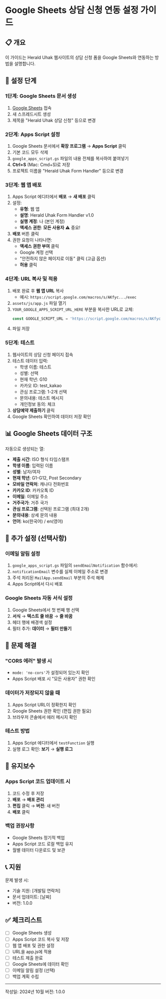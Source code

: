 # Google Sheets 상담 신청 연동 설정 가이드

## 📋 개요
이 가이드는 Herald Uhak 웹사이트의 상담 신청 폼을 Google Sheets와 연동하는 방법을 설명합니다.

## 🚀 설정 단계

### 1단계: Google Sheets 문서 생성
1. [Google Sheets](https://sheets.google.com) 접속
2. 새 스프레드시트 생성
3. 제목을 "Herald Uhak 상담 신청" 등으로 변경

### 2단계: Apps Script 설정
1. Google Sheets 문서에서 **확장 프로그램** → **Apps Script** 클릭
2. 기본 코드 모두 삭제
3. `google_apps_script.gs` 파일의 내용 전체를 복사하여 붙여넣기
4. **Ctrl+S** (Mac: Cmd+S)로 저장
5. 프로젝트 이름을 "Herald Uhak Form Handler" 등으로 변경

### 3단계: 웹 앱 배포
1. Apps Script 에디터에서 **배포** → **새 배포** 클릭
2. 설정:
   - **유형**: 웹 앱
   - **설명**: Herald Uhak Form Handler v1.0
   - **실행 계정**: 나 (본인 계정)
   - **액세스 권한**: **모든 사용자** ⚠️ 중요!
3. **배포** 버튼 클릭
4. 권한 요청이 나타나면:
   - **액세스 권한 부여** 클릭
   - Google 계정 선택
   - "안전하지 않은 페이지로 이동" 클릭 (고급 옵션)
   - **허용** 클릭

### 4단계: URL 복사 및 적용
1. 배포 완료 후 **웹 앱 URL** 복사
   - 예시: `https://script.google.com/macros/s/AKfyc.../exec`
2. `assets/js/app.js` 파일 열기
3. `YOUR_GOOGLE_APPS_SCRIPT_URL_HERE` 부분을 복사한 URL로 교체:
   ```javascript
   const GOOGLE_SCRIPT_URL = 'https://script.google.com/macros/s/AKfyc.../exec';
   ```
4. 파일 저장

### 5단계: 테스트
1. 웹사이트의 상담 신청 페이지 접속
2. 테스트 데이터 입력:
   - 학생 이름: 테스트
   - 성별: 선택
   - 현재 학년: G10
   - 카카오 ID: test_kakao
   - 관심 프로그램: 1-2개 선택
   - 문의내용: 테스트 메시지
   - 개인정보 동의: 체크
3. **상담예약 제출하기** 클릭
4. Google Sheets 확인하여 데이터 저장 확인

## 📊 Google Sheets 데이터 구조

자동으로 생성되는 열:
- **제출 시간**: ISO 형식 타임스탬프
- **학생 이름**: 입력된 이름
- **성별**: 남자/여자
- **현재 학년**: G1-G12, Post Secondary
- **모바일 연락처**: 캐나다 전화번호
- **카카오 ID**: 카카오톡 ID
- **이메일**: 이메일 주소
- **거주국가**: 거주 국가
- **관심 프로그램**: 선택된 프로그램 (최대 2개)
- **문의내용**: 상세 문의 내용
- **언어**: ko(한국어) / en(영어)

## 🔧 추가 설정 (선택사항)

### 이메일 알림 설정
1. `google_apps_script.gs` 파일의 `sendEmailNotification` 함수에서:
2. `notificationEmail` 변수를 실제 이메일 주소로 변경
3. 주석 처리된 `MailApp.sendEmail` 부분의 주석 해제
4. Apps Script에서 다시 배포

### Google Sheets 자동 서식 설정
1. Google Sheets에서 첫 번째 행 선택
2. **서식** → **텍스트 줄 바꿈** → **줄 바꿈**
3. 헤더 행에 배경색 설정
4. 필터 추가: **데이터** → **필터 만들기**

## 🐛 문제 해결

### "CORS 에러" 발생 시
- `mode: 'no-cors'`가 설정되어 있는지 확인
- Apps Script 배포 시 "모든 사용자" 권한 확인

### 데이터가 저장되지 않을 때
1. Apps Script URL이 정확한지 확인
2. Google Sheets 권한 확인 (편집 권한 필요)
3. 브라우저 콘솔에서 에러 메시지 확인

### 테스트 방법
1. Apps Script 에디터에서 `testFunction` 실행
2. 실행 로그 확인: **보기** → **실행 로그**

## 📝 유지보수

### Apps Script 코드 업데이트 시
1. 코드 수정 후 저장
2. **배포** → **배포 관리**
3. **편집** 클릭 → **버전**: 새 버전
4. **배포** 클릭

### 백업 권장사항
- Google Sheets 정기적 백업
- Apps Script 코드 로컬 백업 유지
- 월별 데이터 다운로드 및 보관

## 📞 지원

문제 발생 시:
- 기술 지원: [개발팀 연락처]
- 문서 업데이트: [날짜]
- 버전: 1.0.0

## ✅ 체크리스트

- [ ] Google Sheets 생성
- [ ] Apps Script 코드 복사 및 저장
- [ ] 웹 앱 배포 및 권한 설정
- [ ] URL을 app.js에 적용
- [ ] 테스트 제출 완료
- [ ] Google Sheets에 데이터 확인
- [ ] 이메일 알림 설정 (선택)
- [ ] 백업 계획 수립

---
작성일: 2024년 10월
버전: 1.0.0
